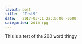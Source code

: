 ```yaml
---
layout: post
title:  "Test9"
date:   2017-03-21 22:35:00 -0500
categories: 2016 rpg
---
```

This is a test of the 200 word thingy


